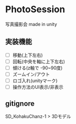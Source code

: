 # PhotoSession
写真撮影会 made in unity

## 実装機能
- [ ] 移動(上下左右)
- [ ] 回転(中央を軸に上下左右)
- [ ] 傾ける(z軸で -90~90度)
- [ ] ズームイン/アウト
- [ ] ロゴ入れ(unityマーク)
- [ ] 操作方法のUI表示/非表示

## gitignore
SD_KohakuChanz-1 > 3Dモデル